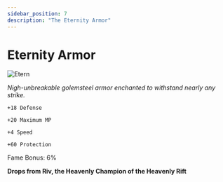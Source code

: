 ```yaml
---
sidebar_position: 7
description: "The Eternity Armor"
---
```


# Eternity Armor

![Etern](https://vwiki.valorserver.com/api/item/picture/eternity%20armor)

<i>Nigh-unbreakable golemsteel armor enchanted to withstand nearly any strike.</i>

    +18 Defense
    
    +20 Maximum MP
    
    +4 Speed
    
    +60 Protection
    
Fame Bonus: 6%

**Drops from Riv, the Heavenly Champion of the Heavenly Rift**
